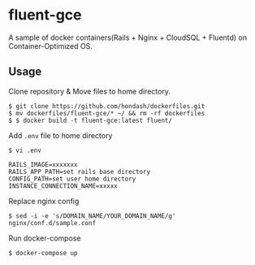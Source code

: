 # fluent-gce

A sample of docker containers(Rails + Nginx + CloudSQL + Fluentd) on Container-Optimized OS.


## Usage

Clone repository & Move files to home directory.

```
$ git clone https://github.com/hondash/dockerfiles.git
$ mv dockerfiles/fluent-gce/* ~/ && rm -rf dockerfiles
$ $ docker build -t fluent-gce:latest fluent/
```

Add `.env` file to home directory

```
$ vi .env

RAILS_IMAGE=xxxxxxx
RAILS_APP_PATH=set rails base directory
CONFIG_PATH=set user home directory
INSTANCE_CONNECTION_NAME=xxxxx
```

Replace nginx config

```
$ sed -i -e 's/DOMAIN_NAME/YOUR_DOMAIN_NAME/g' nginx/conf.d/sample.conf
```

Run docker-compose

```
$ docker-compose up
```
